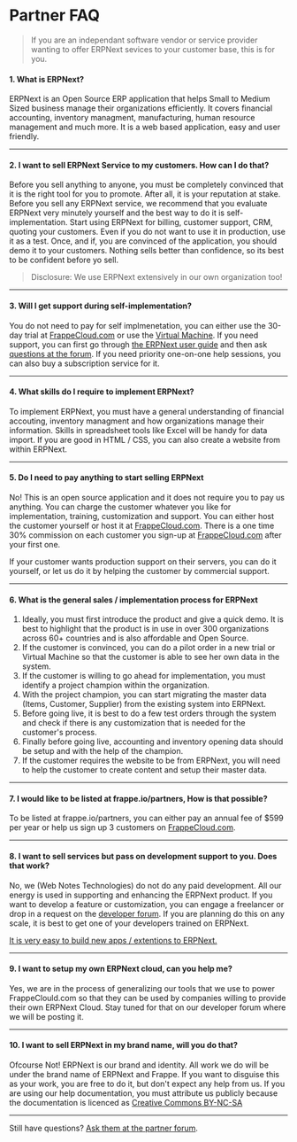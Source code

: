 # Partner FAQ

> If you are an independant software vendor or service provider wanting to offer ERPNext sevices to your customer base, this is for you.

#### 1. What is ERPNext?

ERPNext is an Open Source ERP application that helps Small to Medium Sized business manage their organizations efficiently. It covers financial accounting, inventory managment, manufacturing, human resource management and much more. It is a web based application, easy and user friendly.

---

#### 2. I want to sell ERPNext Service to my customers. How can I do that?

Before you sell anything to anyone, you must be completely convinced that it is the right tool for you to promote. After all, it is your reputation at stake. Before you sell any ERPNext service, we recommend that you evaluate ERPNext very minutely yourself and the best way to do it is self-implementation. Start using ERPNext for billing, customer support, CRM, quoting your customers. Even if you do not want to use it in production, use it as a test. Once, and if, you are convinced of the application, you should demo it to your customers. Nothing sells better than confidence, so its best to be confident before yo sell.

> Disclosure: We use ERPNext extensively in our own organization too!

---

#### 3. Will I get support during self-implementation?

You do not need to pay for self implmenetation, you can either use the 30-day trial at [FrappeCloud.com](https://frappecloud.com) or use the [Virtual Machine](https://erpnext.com/download). If you need support, you can first go through [the ERPNext user guide](https://erpnext.com/user-guide) and then ask [questions at the forum](/getting-help). If you need priority one-on-one help sessions, you can also buy a subscription service for it.

---

#### 4. What skills do I require to implement ERPNext?

To implement ERPNext, you must have a general understanding of financial accouting, inventory managment and how organizations manage their information. Skills in spreadsheet tools like Excel will be handy for data import. If you are good in HTML / CSS, you can also create a website from within ERPNext.

---

#### 5. Do I need to pay anything to start selling ERPNext

No! This is an open source application and it does not require you to pay us anything. You can charge the customer whatever you like for implementation, training, customization and support. You can either host the customer yourself or host it at [FrappeCloud.com](https://frappecloud.com). There is a one time 30% commission on each customer you sign-up at [FrappeCloud.com](https://frappecloud.com) after your first one.

If your customer wants production support on their servers, you can do it yourself, or let us do it by helping the customer by commercial support.

---

#### 6. What is the general sales / implementation process for ERPNext

1. Ideally, you must first introduce the product and give a quick demo. It is best to highlight that the product is in use in over 300 organizations across 60+ countries and is also affordable and Open Source.
2. If the customer is convinced, you can do a pilot order in a new trial or Virtual Machine so that the customer is able to see her own data in the system.
3. If the customer is willing to go ahead for implementation, you must identify a project champion within the organization.
4. With the project champion, you can start migrating the master data (Items, Customer, Supplier) from the existing system into ERPNext.
5. Before going live, it is best to do a few test orders through the system and check if there is any customization that is needed for the customer's process.
6. Finally before going live, accounting and inventory opening data should be setup and with the help of the champion.
7. If the customer requires the website to be from ERPNext, you will need to help the customer to create content and setup their master data.

---

#### 7. I would like to be listed at frappe.io/partners, How is that possible?

To be listed at frappe.io/partners, you can either pay an annual fee of $599 per year or help us sign up 3 customers on [FrappeCloud.com](https://frappecloud.com).

---

#### 8. I want to sell services but pass on development support to you. Does that work?

No, we (Web Notes Technologies) do not do any paid development. All our energy is used in supporting and enhancing the ERPNext product. If you want to develop a feature or customization, you can engage a freelancer or drop in a request on the [developer forum](https://groups.google.com/forum/#!forum/erpnext-developer-forum). If you are planning do this on any scale, it is best to get one of your developers trained on ERPNext.

[It is very easy to build new apps / extentions to ERPNext.](https://frappe.io/developers)

---

#### 9. I want to setup my own ERPNext cloud, can you help me?

Yes, we are in the process of generalizing our tools that we use to power FrappeClould.com so that they can be used by companies willing to provide their own ERPNext Cloud. Stay tuned for that on our developer forum where we will be posting it.

---

#### 10. I want to sell ERPNext in my brand name, will you do that?

Ofcourse Not! ERPNext is our brand and identity. All work we do will be under the brand name of ERPNext and Frappe. If you want to disguise this as your work, you are free to do it, but don't expect any help from us. If you are using our help documentation, you must attribute us publicly because the documentation is licenced as [Creative Commons BY-NC-SA](https://creativecommons.org/licenses/by-nc-sa/3.0/us/)

---

Still have questions? [Ask them at the partner forum](https://groups.google.com/forum/?hl=en#!forum/erpnext-partners-forum).
